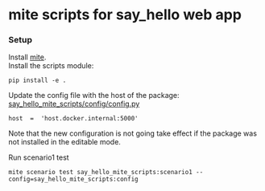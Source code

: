 # mite scripts for say_hello web app

### Setup
Install [mite](https://github.com/sky-uk/mite).  
Install the scripts module:
```
pip install -e .
```
Update the config file with the host of the package:
 [say_hello_mite_scripts/config/config.py](https://github.com/heliosantos/mite_testing/blob/master/say_hello_mite_scripts/say_hello_mite_scripts/config/config.py)  
```
host  =  'host.docker.internal:5000'
```
Note that the new configuration is not going take effect if the package was not installed in the editable mode.
 
Run scenario1 test
```
mite scenario test say_hello_mite_scripts:scenario1 --config=say_hello_mite_scripts:config
```
